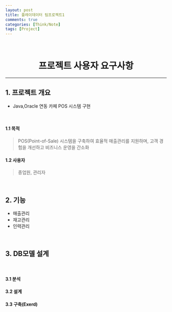 ```yaml
---
layout: post
title: 플레이데이터 팀프로젝트1
comments: true
categories: [Think/Note]
tags: [Project]
---
```

<br>

# <center> 프로젝트 사용자 요구사항 </center>
---

## 1. 프로젝트 개요

* Java,Oracle 연동 카페 POS 시스템 구현

<br>

#### 1.1 목적
> POS(Point-of-Sale) 시스템을 구축하여 효율적 매출관리를 지원하며, 고객 경험을 개선하고 비즈니스 운영을 간소화

#### 1.2 사용자
> 종업원, 관리자

<br>

## 2. 기능

* 매출관리
* 재고관리
* 인력관리

<br>

## 3. DB모델 설계

<br>

#### 3.1 분석
>

#### 3.2 설계
>

#### 3.3 구축(Exerd)
>
